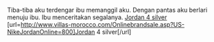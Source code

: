 Tiba-tiba aku terdengar ibu memanggil aku. Dengan pantas aku berlari menuju ibu. Ibu menceritakan segalanya.
 <a href="http://www.villas-morocco.com/Onlinebrandsale.asp?US-NikeJordanOnline=800" >Jordan 4 silver</a>
[url=http://www.villas-morocco.com/Onlinebrandsale.asp?US-NikeJordanOnline=800]Jordan 4 silver[/url]